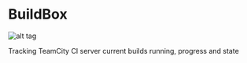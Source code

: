BuildBox
========

![alt tag](http://cs620627.vk.me/v620627057/17811/0mYELHl8p-M.jpg)

Tracking TeamCity CI server current builds running, progress and state
